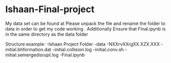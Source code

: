 # Ishaan-Final-project

My data set can be found at 
Please unpack the file and rename the folder to data in order to get my code working . Additionally Ensure that Final.ipynb is in the same directory as the data folder

Structure example:
-Ishaan Project Folder
  -data
    -NXXrvXXrgXX.XZX.XXX
      -initial.bhformation.dat
      -initial.collision.log
      -initial.conv.sh
      -initial.semergedisrupt.log
  -Final.ipynb

